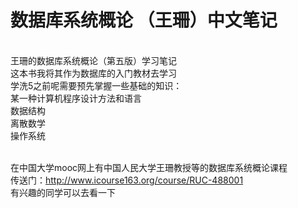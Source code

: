 # 数据库系统概论 （王珊）中文笔记
<br>王珊的数据库系统概论（第五版）学习笔记
<br>这本书我将其作为数据库的入门教材去学习
<br>学洗5之前呢需要预先掌握一些基础的知识：
<br>某一种计算机程序设计方法和语言
<br>数据结构
<br>离散数学
<br>操作系统<br>

<br>在中国大学mooc网上有中国人民大学王珊教授等的数据库系统概论课程
<br>传送门：http://www.icourse163.org/course/RUC-488001
<br>有兴趣的同学可以去看一下
<br>
